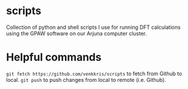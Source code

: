 # scripts
Collection of python and shell scripts I use for running DFT calculations using the GPAW software on our Arjuna computer cluster.

# Helpful commands
`git fetch https://github.com/venkkris/scripts` to fetch from Github to local.
`git push` to push changes from local to remote (i.e. Github).
